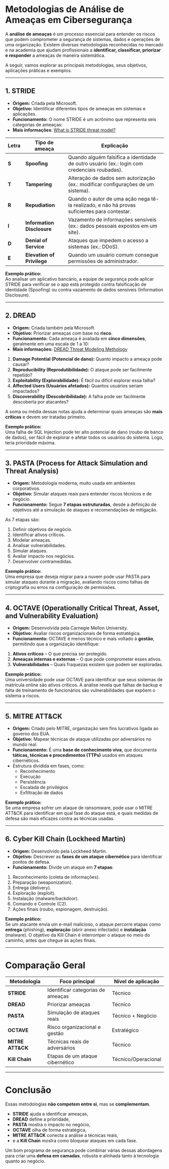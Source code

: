 # Metodologias de Análise de Ameaças em Cibersegurança

A **análise de ameaças** é um processo essencial para entender os riscos que podem comprometer a segurança de sistemas, dados e operações de uma organização. Existem diversas metodologias reconhecidas no mercado e na academia que ajudam profissionais a **identificar, classificar, priorizar e responder** a ameaças de maneira sistemática.

A seguir, vamos explorar as principais metodologias, seus objetivos, aplicações práticas e exemplos.

---

## 1. STRIDE

- **Origem:** Criada pela Microsoft.  
- **Objetivo:** Identificar diferentes tipos de ameaças em sistemas e aplicações.  
- **Funcionamento:** O nome STRIDE é um acrônimo que representa seis categorias de ameaças:
- **Mais informações**: [What is STRIDE threat model?](https://www.practical-devsecops.com/what-is-stride-threat-model/?srsltid=AfmBOoowqYbc8LJ8fqniz3US56mCB4vICAzu9AevK5w3xwANnkvXx-n0)

| Letra | Tipo de ameaça | Explicação |
|-------|----------------|------------|
| **S** | **Spoofing** | Quando alguém falsifica a identidade de outro usuário (ex.: login com credenciais roubadas). |
| **T** | **Tampering** | Alteração de dados sem autorização (ex.: modificar configurações de um sistema). |
| **R** | **Repudiation** | Quando o autor de uma ação nega tê-la realizado, e não há provas suficientes para contestar. |
| **I** | **Information Disclosure** | Vazamento de informações sensíveis (ex.: dados pessoais expostos em um site). |
| **D** | **Denial of Service** | Ataques que impedem o acesso a sistemas (ex.: DDoS). |
| **E** | **Elevation of Privilege** | Quando um usuário comum consegue permissões de administrador. |

**Exemplo prático:**  
Ao analisar um aplicativo bancário, a equipe de segurança pode aplicar STRIDE para verificar se o app está protegido contra falsificação de identidade (Spoofing) ou contra vazamento de dados sensíveis (Information Disclosure).

---

## 2. DREAD

- **Origem:** Criada também pela Microsoft.  
- **Objetivo:** Priorizar ameaças com base no **risco**.  
- **Funcionamento:** Cada ameaça é avaliada em **cinco dimensões**, geralmente em uma escala de 1 a 10:
- **Mais informações:** [DREAD Threat Modeling Methology](https://www.practical-devsecops.com/dread-threat-modeling/?srsltid=AfmBOopsgihg1_oI_W1TOwjr4SJ2vv1OYkldTjD3PRxjCh7CJ_ZGezAZ)

1. **Damage Potential (Potencial de dano):** Quanto impacto a ameaça pode causar?  
2. **Reproducibility (Reprodutibilidade):** O ataque pode ser facilmente repetido?  
3. **Exploitability (Explorabilidade):** É fácil ou difícil explorar essa falha?  
4. **Affected Users (Usuários afetados):** Quantos usuários seriam impactados?  
5. **Discoverability (Descobribilidade):** A falha pode ser facilmente descoberta por atacantes?  

A soma ou média dessas notas ajuda a determinar quais ameaças são **mais críticas** e devem ser tratadas primeiro.

**Exemplo prático:**  
Uma falha de SQL Injection pode ter alto potencial de dano (roubo de banco de dados), ser fácil de explorar e afetar todos os usuários do sistema. Logo, teria prioridade máxima.

---

## 3. PASTA (Process for Attack Simulation and Threat Analysis)

- **Origem:** Metodologia moderna, muito usada em ambientes corporativos.  
- **Objetivo:** Simular ataques reais para entender riscos técnicos e de negócio.  
- **Funcionamento:** Segue **7 etapas estruturadas**, desde a definição de objetivos até a simulação de ataques e recomendações de mitigação.

As 7 etapas são:
1. Definir objetivos de negócio.  
2. Identificar ativos críticos.  
3. Modelar ameaças.  
4. Analisar vulnerabilidades.  
5. Simular ataques.  
6. Avaliar impacto nos negócios.  
7. Desenvolver contramedidas.  

**Exemplo prático:**  
Uma empresa que deseja migrar para a nuvem pode usar PASTA para simular ataques durante a migração, avaliando riscos como falhas de criptografia ou erros na configuração de permissões.

---

## 4. OCTAVE (Operationally Critical Threat, Asset, and Vulnerability Evaluation)

- **Origem:** Desenvolvida pela Carnegie Mellon University.  
- **Objetivo:** Avaliar riscos organizacionais de forma estratégica.  
- **Funcionamento:** OCTAVE é menos técnico e mais voltado à **gestão**, permitindo que a organização identifique:

1. **Ativos críticos** – O que precisa ser protegido.  
2. **Ameaças internas e externas** – O que pode comprometer esses ativos.  
3. **Vulnerabilidades** – Quais fraquezas existem que podem ser exploradas.  

**Exemplo prático:**  
Uma universidade pode usar OCTAVE para identificar que seus sistemas de matrícula online são ativos críticos. A análise revela que falhas de backup e falta de treinamento de funcionários são vulnerabilidades que expõem o sistema a riscos.

---

## 5. MITRE ATT&CK

- **Origem:** Criado pelo MITRE, organização sem fins lucrativos ligada ao governo dos EUA.  
- **Objetivo:** Mapear técnicas de ataque utilizadas por adversários no mundo real.  
- **Funcionamento:** É uma **base de conhecimento viva**, que documenta **táticas, técnicas e procedimentos (TTPs)** usados em ataques cibernéticos.  
- Estrutura dividida em fases, como:
  - Reconhecimento  
  - Execução  
  - Persistência  
  - Escalada de privilégios  
  - Exfiltração de dados  

**Exemplo prático:**  
Se uma empresa sofrer um ataque de ransomware, pode usar o MITRE ATT&CK para identificar em qual fase do ataque está, e quais medidas de defesa são mais eficazes contra as técnicas usadas.

---

## 6. Cyber Kill Chain (Lockheed Martin)

- **Origem:** Desenvolvido pela Lockheed Martin.  
- **Objetivo:** Descrever as **fases de um ataque cibernético** para identificar pontos de defesa.  
- **Funcionamento:** Divide um ataque em **7 etapas**:

1. Reconhecimento (coleta de informações).  
2. Preparação (weaponization).  
3. Entrega (delivery).  
4. Exploração (exploit).  
5. Instalação (malware/backdoor).  
6. Comando e Controle (C2).  
7. Ações finais (roubo, espionagem, destruição).  

**Exemplo prático:**  
Se um atacante envia um e-mail malicioso, o ataque percorre etapas como **entrega** (phishing), **exploração** (abrir anexo infectado) e **instalação** (malware). O objetivo da Kill Chain é interromper o ataque no meio do caminho, antes que chegue às ações finais.

---

# Comparação Geral

| Metodologia       | Foco principal                     | Nível de aplicação |
|-------------------|-------------------------------------|--------------------|
| **STRIDE**        | Identificar categorias de ameaças   | Técnico            |
| **DREAD**         | Priorizar ameaças                  | Técnico            |
| **PASTA**         | Simulação de ataques reais         | Técnico + Negócio  |
| **OCTAVE**        | Risco organizacional e gestão      | Estratégico        |
| **MITRE ATT&CK**  | Técnicas reais de adversários       | Técnico            |
| **Kill Chain**    | Etapas de um ataque cibernético     | Técnico/Operacional|

---

# Conclusão

Essas metodologias **não competem entre si**, mas se **complementam**.  
- **STRIDE** ajuda a identificar ameaças,  
- **DREAD** define a prioridade,  
- **PASTA** mostra o impacto no negócio,  
- **OCTAVE** olha de forma estratégica,  
- **MITRE ATT&CK** conecta a análise a técnicas reais,  
- e a **Kill Chain** mostra como bloquear ataques em cada fase.  

Um bom programa de segurança pode combinar várias dessas abordagens para criar uma **defesa em camadas**, robusta e alinhada tanto à tecnologia quanto ao negócio.
